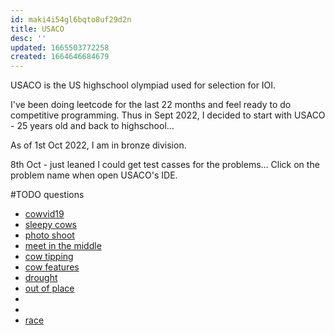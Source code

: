 ```yaml
---
id: maki4i54gl6bqto8uf29d2n
title: USACO
desc: ''
updated: 1665503772258
created: 1664646684679
---
```


USACO is the US highschool olympiad used for selection for IOI. 

I've been doing leetcode for the last 22 months and feel ready to do competitive programming. Thus in Sept 2022, I decided to start with USACO - 25 years old and back to highschool...

As of 1st Oct 2022, I am in bronze division.

8th Oct - just leaned I could get test casses for the problems... Click on the problem name when open USACO's IDE.

#TODO questions
- [cowvid19](http://www.usaco.org/index.php?page=viewproblem2&cpid=1037)
- [sleepy cows](http://www.usaco.org/index.php?page=viewproblem2&cpid=892)
- [photo shoot](http://usaco.org/index.php?page=viewproblem2&cpid=1227)
- [meet in the middle](https://leetcode.com/problems/partition-array-into-two-arrays-to-minimize-sum-difference/)
- [cow tipping](http://www.usaco.org/index.php?page=viewproblem2&cpid=689)
- [cow features](http://www.usaco.org/index.php?page=viewproblem2&cpid=941)
- [drought](http://usaco.org/index.php?page=viewproblem2&cpid=1181)
- [out of place](http://www.usaco.org/index.php?page=viewproblem2&cpid=785)
- 
-
- [race](http://www.usaco.org/index.php?page=viewproblem2&cpid=989)